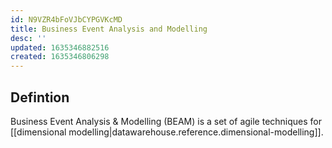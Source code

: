 ```yaml
---
id: N9VZR4bFoVJbCYPGVKcMD
title: Business Event Analysis and Modelling
desc: ''
updated: 1635346882516
created: 1635346806298
---
```

## Defintion
Business Event Analysis & Modelling (BEAM) is a set of agile techniques for [[dimensional modelling|datawarehouse.reference.dimensional-modelling]].
